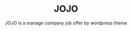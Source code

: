 <h1 align="center" style="text-align:center;">
  JOJO
</h1>

<p align="center">JOJO is a manage company job offer by wordpress theme</p>

